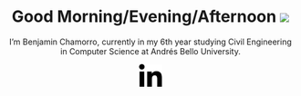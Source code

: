 
<div align="center">
	<h1>
		Good Morning/Evening/Afternoon <img src="https://media.giphy.com/media/hvRJCLFzcasrR4ia7z/giphy.gif" width="30px"/>
	</h1>      
	<p>
		I’m Benjamin Chamorro, currently in my 6th year studying Civil Engineering in Computer Science at Andrés Bello University.
	</p>
</div>
<div align="center">
	<a href="https://www.linkedin.com/in/bcham0512/" target="_blank">
		<img src=https://raw.githubusercontent.com/Shamorrito/Shamorrito/main/images/linkedin.png alt="LinkedIn" width="40px">
	</a>
</div>
